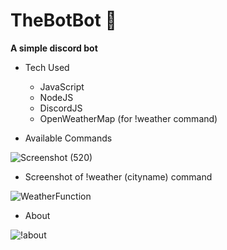 # TheBotBot 🤖
**A simple discord bot**

* Tech Used
    * JavaScript
    * NodeJS
    * DiscordJS
    * OpenWeatherMap (for !weather command)

* Available Commands


![Screenshot (520)](https://user-images.githubusercontent.com/61022113/123631554-81a67180-d834-11eb-9d4d-799e485cc3bb.png)



* Screenshot of !weather (cityname) command

![WeatherFunction](https://user-images.githubusercontent.com/61022113/123531184-f936ac80-d71f-11eb-8e52-e60a6060ad9c.png)



* About


![!about](https://user-images.githubusercontent.com/61022113/123531108-6564e080-d71f-11eb-9a8c-d90b6bce7fbb.png)
